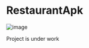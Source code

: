 # RestaurantApk
![image](https://user-images.githubusercontent.com/73237998/105998963-d000ea00-60b5-11eb-9005-a96193794a6a.png)

Project is under work
